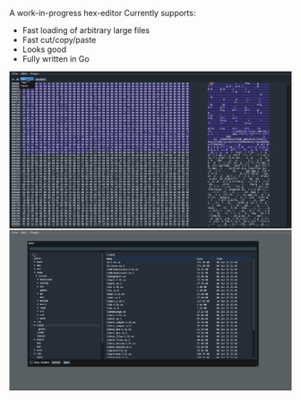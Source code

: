 A work-in-progress hex-editor
Currently supports:
- Fast loading of arbitrary large files
- Fast cut/copy/paste
- Looks good
- Fully written in Go

![Image of HexDunk editing a selection](screenshots/selection_with_edit_menu.png)
![Image of the file dialog (proud of my work :X)](screenshots/open-dialog.png)
